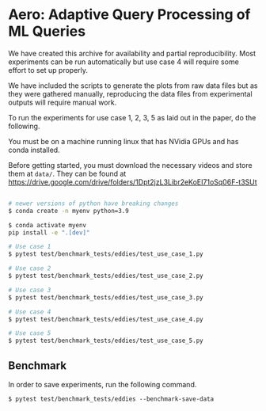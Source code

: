 # Aero: Adaptive Query Processing of ML Queries

We have created this archive for availability and partial reproducibility. Most experiments can be run automatically but use case 4 will require some effort to set up properly.

We have included the scripts to generate the plots from raw data files but as they were gathered manually, reproducing the data files from experimental outputs will require manual work.

To run the experiments for use case 1, 2, 3, 5 as laid out in the paper, do the following.

You must be on a machine running linux that has NVidia GPUs and has conda installed.

Before getting started, you must download the necessary videos and store them at `data/`. They can be found at https://drive.google.com/drive/folders/1Dpt2jzL3Libr2eKoEI71oSq06F-t3SUt

```sh

# newer versions of python have breaking changes
$ conda create -n myenv python=3.9

$ conda activate myenv
pip install -e ".[dev]"

# Use case 1
$ pytest test/benchmark_tests/eddies/test_use_case_1.py

# Use case 2
$ pytest test/benchmark_tests/eddies/test_use_case_2.py

# Use case 3
$ pytest test/benchmark_tests/eddies/test_use_case_3.py

# Use case 4
$ pytest test/benchmark_tests/eddies/test_use_case_4.py

# Use case 5
$ pytest test/benchmark_tests/eddies/test_use_case_5.py
```

## Benchmark
In order to save experiments, run the following command.
```ssh
$ pytest test/benchmark_tests/eddies --benchmark-save-data
```
